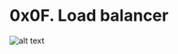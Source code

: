 # 0x0F. Load balancer

![alt text](https://s3.amazonaws.com/intranet-projects-files/holbertonschool-sysadmin_devops/275/qfdked8.png)
